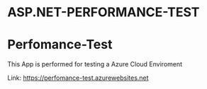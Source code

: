 # ASP.NET-PERFORMANCE-TEST
# Perfomance-Test

This App is performed for testing a Azure Cloud Enviroment

Link: https://perfomance-test.azurewebsites.net